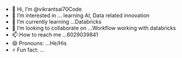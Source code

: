 - 👋 Hi, I’m @vikrantsai70Code
- 👀 I’m interested in ... learning AI, Data related innovation
- 🌱 I’m currently learning ...Databricks 
- 💞️ I’m looking to collaborate on ...Workflow working with databricks
- 📫 How to reach me ...6029039841
- 😄 Pronouns: ...He/His
- ⚡ Fun fact: ...

<!---
vikrantsai70Code/vikrantsai70Code is a ✨ special ✨ repository because its `README.md` (this file) appears on your GitHub profile.
You can click the Preview link to take a look at your changes.
--->

